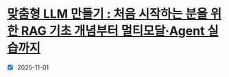# [맞춤형 LLM 만들기 : 처음 시작하는 분을 위한 RAG 기초 개념부터 멀티모달·Agent 실습까지](https://www.inflearn.com/course/%EC%B2%98%EC%9D%8C-%EC%8B%9C%EC%9E%91%ED%95%98%EB%8A%94-%EB%B6%84%EC%9D%84-%EC%9C%84%ED%95%9C-rag-%EC%8B%A4%EC%A0%84/dashboard)

- [x] 2025-11-01
